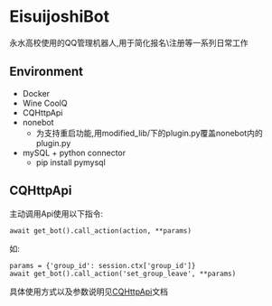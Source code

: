 # EisuijoshiBot

永水高校使用的QQ管理机器人,用于简化报名\注册等一系列日常工作
## Environment
+ Docker
+ Wine CoolQ
+ CQHttpApi
+ nonebot
    + 为支持重启功能,用modified_lib/下的plugin.py覆盖nonebot内的plugin.py
+ mySQL + python connector
    + pip install pymysql

## CQHttpApi
主动调用Api使用以下指令:
    
    await get_bot().call_action(action, **params)

如:

    params = {'group_id': session.ctx['group_id']}
    await get_bot().call_action('set_group_leave', **params)
具体使用方式以及参数说明见[CQHttpApi](https://cqhttp.cc/docs/)文档